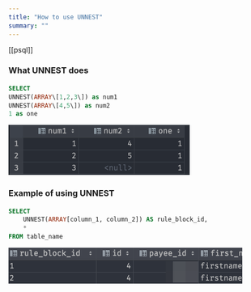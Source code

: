 ```yaml
---
title: "How to use UNNEST"
summary: ""
---
```

[[psql]]

### What UNNEST does

```sql
SELECT 
UNNEST(ARRAY\[1,2,3\]) as num1
UNNEST(ARRAY\[4,5\]) as num2
1 as one
```

![4f091a049cccf838fa97c4f8ead2ce88.png](4f091a049cccf838fa97c4f8ead2ce88.png)


### Example of using UNNEST

```sql
SELECT
    UNNEST(ARRAY[column_1, column_2]) AS rule_block_id,
    *
FROM table_name
```

![0d2b09974a338b8855490ef96c2d6960.png](./0d2b09974a338b8855490ef96c2d6960.png)